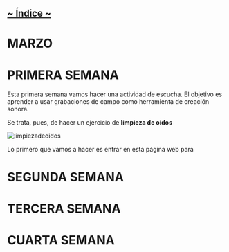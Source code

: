 ## [~ Índice ~](Indice.md)


# MARZO


# PRIMERA SEMANA

Esta primera semana vamos hacer una actividad de escucha. El objetivo es aprender a usar grabaciones de campo como herramienta de creación sonora.

Se trata, pues, de hacer un ejercicio de **limpieza de oidos**

![limpiezadeoidos](https://www.gestornoticias.com/archivos/enfermeriadeciudadreal.com/image/CONTENIDOS_2013/cerumen4.jpg)

Lo primero que vamos a hacer es entrar en esta página web para 


# SEGUNDA SEMANA


# TERCERA SEMANA


# CUARTA SEMANA
